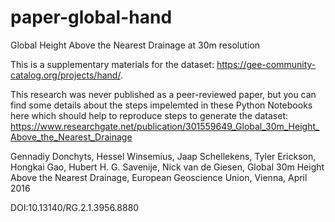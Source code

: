 # paper-global-hand
Global Height Above the Nearest Drainage at 30m resolution

This is a supplementary materials for the dataset: https://gee-community-catalog.org/projects/hand/.

This research was never published as a peer-reviewed paper, but you can find some details about the steps impelemted in these Python Notebooks here which should help to reproduce steps to generate the dataset: https://www.researchgate.net/publication/301559649_Global_30m_Height_Above_the_Nearest_Drainage

Gennadiy Donchyts, Hessel Winsemius, Jaap Schellekens, Tyler Erickson, Hongkai Gao, Hubert H. G. Savenije, Nick van de Giesen, Global 30m Height Above the Nearest Drainage, European Geoscience Union, Vienna, April 2016

DOI:10.13140/RG.2.1.3956.8880
